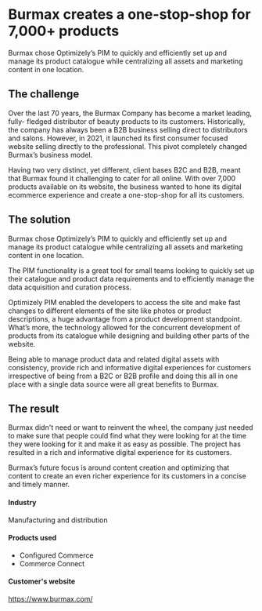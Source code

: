 # Burmax creates a one-stop-shop for 7,000+ products

Burmax chose Optimizely’s PIM to quickly and efficiently set up and manage its
product catalogue while centralizing all assets and marketing content in one
location.

## The challenge

Over the last 70 years, the Burmax Company has become a market leading, fully-
fledged distributor of beauty products to its customers. Historically, the
company has always been a B2B business selling direct to distributors and
salons. However, in 2021, it launched its first consumer focused website selling
directly to the professional. This pivot completely changed Burmax’s business
model.

Having two very distinct, yet different, client bases B2C and B2B, meant that
Burmax found it challenging to cater for all online. With over 7,000 products
available on its website, the business wanted to hone its digital ecommerce
experience and create a one-stop-shop for all its customers.

## The solution

Burmax chose Optimizely’s PIM to quickly and efficiently set up and manage its
product catalogue while centralizing all assets and marketing content in one
location.

The PIM functionality is a great tool for small teams looking to quickly set up
their catalogue and product data requirements and to efficiently manage the data
acquisition and curation process.

Optimizely PIM enabled the developers to access the site and make fast changes
to different elements of the site like photos or product descriptions, a huge
advantage from a product development standpoint. What’s more, the technology
allowed for the concurrent development of products from its catalogue while
designing and building other parts of the website.

Being able to manage product data and related digital assets with consistency,
provide rich and informative digital experiences for customers irrespective of
being from a B2C or B2B profile and doing this all in one place with a single
data source were all great benefits to Burmax.

## **The result**

Burmax didn't need or want to reinvent the wheel, the company just needed to
make sure that people could find what they were looking for at the time they
were looking for it and make it as easy as possible. The project has resulted in
a rich and informative digital experience for its customers.

Burmax’s future focus is around content creation and optimizing that content to
create an even richer experience for its customers in a concise and timely
manner.

#### Industry

Manufacturing and distribution

#### Products used

- Configured Commerce
- Commerce Connect

#### Customer's website

https://www.burmax.com/
